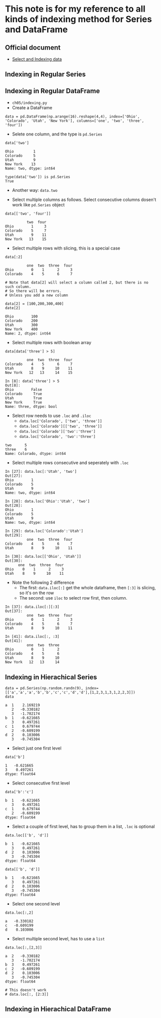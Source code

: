 # This note is for my reference to all kinds of indexing method for Series and DataFrame

## Official document

* [Select and Indexing data](https://pandas.pydata.org/pandas-docs/stable/user_guide/indexing.html)

## Indexing in Regular Series

## Indexing in Regular DataFrame

* `ch05/indexing.py`
* Create a DataFrame

```
data = pd.DataFrame(np.arange(16).reshape(4,4), index=['Ohio', 'Colorado', 'Utah', 'New York'], columns=['one', 'two', 'three', 'four'])
```

* Selete one column, and the type is `pd.Series`

```
data['two']

Ohio         1
Colorado     5
Utah         9
New York    13
Name: two, dtype: int64

type(data['two']) is pd.Series
True
```

* Another way: `data.two`

* Select multiple columns as follows. Select consecutive columns dosen't work like `pd.Series` object

```
data[['two', 'four']]

          two  four
Ohio        1     3
Colorado    5     7
Utah        9    11
New York   13    15

```

* Select multiple rows with slicing, this is a special case

```
data[:2]

          one  two  three  four
Ohio        0    1      2     3
Colorado    4    5      6     7

# Note that data[2] will select a column called 2, but there is no such column.
# So there will be errors.
# Unless you add a new column

data[2] = [100,200,300,400]
date[2]

Ohio        100
Colorado    200
Utah        300
New York    400
Name: 2, dtype: int64
```

* Select multiple rows with boolean array

```
data[data['three'] > 5]

          one  two  three  four
Colorado    4    5      6     7
Utah        8    9     10    11
New York   12   13     14    15

In [8]: data['three'] > 5
Out[8]:
Ohio        False
Colorado     True
Utah         True
New York     True
Name: three, dtype: bool
```

* Select row needs to use `.loc` and `.iloc`
    * `data.loc['Colorado', ['two', 'three']]`
    * `data.loc['Colorado'][['two', 'three']]`
    * `data.loc['Colorado']['two':'three']`
    * `data.loc['Colorado', 'two':'three']`

```
two      5
three    6
Name: Colorado, dtype: int64
```

* Select multiple rows consecutive and seperately with `.loc`

```
In [27]: data.loc[:'Utah', 'two']
Out[27]:
Ohio        1
Colorado    5
Utah        9
Name: two, dtype: int64

In [28]: data.loc['Ohio':'Utah', 'two']
Out[28]:
Ohio        1
Colorado    5
Utah        9
Name: two, dtype: int64

In [29]: data.loc['Colorado':'Utah']
Out[29]:
          one  two  three  four
Colorado    4    5      6     7
Utah        8    9     10    11

In [30]: data.loc[['Ohio', 'Utah']]
Out[30]:
      one  two  three  four
Ohio    0    1      2     3
Utah    8    9     10    11
```

* Note the following 2 difference
    * The first: `data.iloc[:]` get the whole dataframe, then `[:3]` is slicing, so it's on the row
    * The second: use `iloc` to select row first, then column.

```
In [37]: data.iloc[:][:3]
Out[37]:
          one  two  three  four
Ohio        0    1      2     3
Colorado    4    5      6     7
Utah        8    9     10    11

In [41]: data.iloc[:, :3]
Out[41]:
          one  two  three
Ohio        0    1      2
Colorado    4    5      6
Utah        8    9     10
New York   12   13     14
```

## Indexing in Hierachical Series

```
data = pd.Series(np.random.randn(9), index=[['a','a','a','b','b','c','c','d','d'],[1,2,3,1,3,1,2,2,3]])
data

a  1    2.169219
   2   -0.330182
   3   -1.702174
b  1   -0.621665
   3    0.497261
c  1    0.679744
   2   -0.609199
d  2    0.103006
   3   -0.745304
```

* Select just one first level

```
data['b']

1   -0.621665
3    0.497261
dtype: float64
```

* Select consecutive first level

```
data['b':'c']

b  1   -0.621665
   3    0.497261
c  1    0.679744
   2   -0.609199
dtype: float64
```

* Select a couple of first level, has to group them in a list, `.loc` is optional

```
data.loc[['b', 'd']]

b  1   -0.621665
   3    0.497261
d  2    0.103006
   3   -0.745304
dtype: float64

data[['b', 'd']]

b  1   -0.621665
   3    0.497261
d  2    0.103006
   3   -0.745304
dtype: float64
```

* Select one second level

```
data.loc[:,2]

a   -0.330182
c   -0.609199
d    0.103006
```

* Select multiple second level, has to use a `list`

```
data.loc[:,[2,3]]

a  2   -0.330182
   3   -1.702174
b  3    0.497261
c  2   -0.609199
d  2    0.103006
   3   -0.745304
dtype: float64

# This doesn't work
# data.loc[:, [2:3]]
```

## Indexing in Hierachical DataFrame

